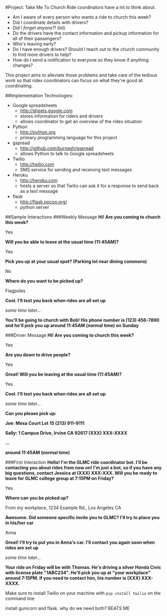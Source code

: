 #Project: Take Me To Church
Ride coordinators have a lot to think about.
* Am I aware of every person who wants a ride to church this week? 
* Did I coordinate details with drivers? 
* _Did I forget anyone?!_ (lol)  
* Do the drivers have the contact information and pickup information for all of their passengers?
* Who's leaving early? 
* Do I have enough drivers? Should I reach out to the church community to find more drivers to help? 
* How do I send a notification to everyone so they know if anything changes? 

This project aims to alleviate those problems and take care of the tedious work so that rides coordinators can focus on what they're good at: coordinating.

##Implementation
Technologies:
* Google spreadsheets 
  * http://sheets.google.com
  * stores information for riders and drivers
  * allows coordinator to get an overview of the rides situation
* Python
  * http://python.org
  * primary programming language for this project
* gspread 
  * http://github.com/burnash/gspread
  * allows Python to talk to Google spreadsheets
* Twilio 
  * http://twilio.com
  * SMS service for sending and receiving text messages
* Heroku 
  * http://heroku.com
  * hosts a server so that Twilio can ask it for a response to send back as a text message
* flask
  * http://flask.pocoo.org/
  * python server


##Sample Interactions
###Weekly Message
__Hi! Are you coming to church this week?__

Yes

__Will you be able to leave at the usual time (11:45AM)?__

Yes

__Pick you up at your usual spot? (Parking lot near dining commons)__

No

__Where do you want to be picked up?__

Flagpoles

__Cool. I'll text you back when rides are all set up__

_some time later..._

__You'll be going to church with Bob! His phone number is (123) 456-7890 and he'll pick you up around 11:45AM (normal time) on Sunday__

###Driver Message
__Hi! Are you coming to church this week?__

Yes

__Are you down to drive people?__

Yes

__Great! Will you be leaving at the usual time (11:45AM)?__

Yes

__Cool. I'll text you back when rides are all set up__

_some time later..._

__Can you please pick up:__

__Joe: Mesa Court Lot 15 
   (213) 911-9111__
   
__Sally: 1 Campus Drive, Irvine CA 92617
   (XXX) XXX-XXXX__
 
__...__

__around 11:45AM (normal time)__

###First Interaction
__Hello! I'm the GLMC ride coordinator bot. I'll be contacting you about rides from now on! I'm just a bot, so if you have any big questions, contact Jessica at (XXX) XXX-XXX. Will you be ready to leave for GLMC college group at 7:15PM on Friday?__

Yes

__Where can you be picked up?__

From my workplace, 1234 Example Rd., Los Angeles CA

__Awesome. Did someone specific invite you to GLMC? I'll try to place you in his/her car__

Anna

__Great! I'll try to put you in Anna's car. I'll contact you again soon when rides are set up__

_some time later..._

__Your ride on Friday will be with Thomas. He's driving a silver Honda Civic with license plate "1ABC234". He'll pick you up at "your workplace" around 7:15PM. If you need to contact him, his number is (XXX) XXX-XXXX.__





Make sure to install Twilio on your machine with
`pip install twilio`
on the command line

install gunicorn and flask. why do we need both? BEATS ME
